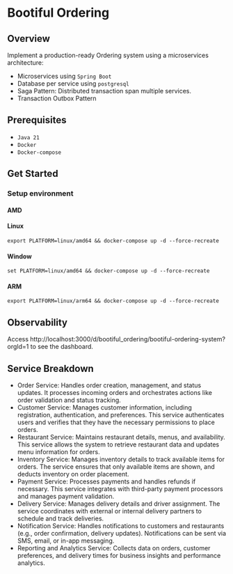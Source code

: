 # Bootiful Ordering

## Overview

Implement a production-ready Ordering system using a microservices architecture:

- Microservices using `Spring Boot`
- Database per service using `postgresql`
- Saga Pattern: Distributed transaction span multiple services.
- Transaction Outbox Pattern

## Prerequisites

- `Java 21`
- `Docker`
- `Docker-compose`


## Get Started

### Setup environment

#### AMD

#### Linux
```shell
export PLATFORM=linux/amd64 && docker-compose up -d --force-recreate
```
#### Window 
```shell
set PLATFORM=linux/amd64 && docker-compose up -d --force-recreate
```
#### ARM

```shell
export PLATFORM=linux/arm64 && docker-compose up -d --force-recreate
```

## Observability

Access http://localhost:3000/d/bootiful_ordering/bootiful-ordering-system?orgId=1 to see the dashboard.

## Service Breakdown

* Order Service: Handles order creation, management, and status updates. It processes incoming orders and orchestrates actions like order validation and status tracking.
* Customer Service: Manages customer information, including registration, authentication, and preferences. This service authenticates users and verifies that they have the necessary permissions to place orders.
* Restaurant Service: Maintains restaurant details, menus, and availability. This service allows the system to retrieve restaurant data and updates menu information for orders.
* Inventory Service: Manages inventory details to track available items for orders. The service ensures that only available items are shown, and deducts inventory on order placement.
* Payment Service: Processes payments and handles refunds if necessary. This service integrates with third-party payment processors and manages payment validation.
* Delivery Service: Manages delivery details and driver assignment. The service coordinates with external or internal delivery partners to schedule and track deliveries.
* Notification Service: Handles notifications to customers and restaurants (e.g., order confirmation, delivery updates). Notifications can be sent via SMS, email, or in-app messaging.
* Reporting and Analytics Service: Collects data on orders, customer preferences, and delivery times for business insights and performance analytics.